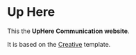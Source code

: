 # Up Here

This the **UpHere Communication website**. 

It is based on the [Creative](http://startbootstrap.com/template-overviews/creative/) template.
